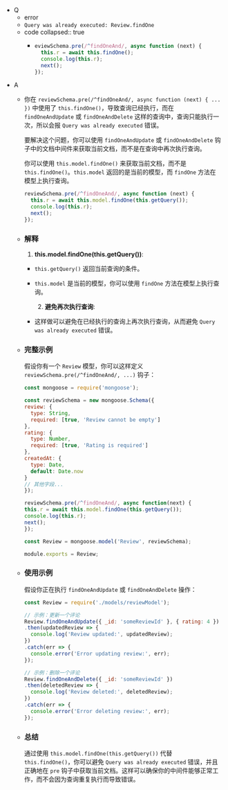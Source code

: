 - Q
	- error
	- `Query was already executed: Review.findOne`
	- code
	  collapsed:: true
		- ```javascript
		  eviewSchema.pre(/^findOneAnd/, async function (next) {
		    this.r = await this.findOne();
		    console.log(this.r);
		    next();
		  });
		  ```
- A
	- 你在 `reviewSchema.pre(/^findOneAnd/, async function (next) { ... })` 中使用了 `this.findOne()`，导致查询已经执行，而在 `findOneAndUpdate` 或 `findOneAndDelete` 这样的查询中，查询只能执行一次，所以会报 `Query was already executed` 错误。
	  
	  要解决这个问题，你可以使用 `findOneAndUpdate` 或 `findOneAndDelete` 钩子中的文档中间件来获取当前文档，而不是在查询中再次执行查询。
	  
	  你可以使用 `this.model.findOne()` 来获取当前文档，而不是 `this.findOne()`。`this.model` 返回的是当前的模型，而 `findOne` 方法在模型上执行查询。
	  
	  ```javascript
	  reviewSchema.pre(/^findOneAnd/, async function (next) {
	    this.r = await this.model.findOne(this.getQuery());
	    console.log(this.r);
	    next();
	  });
	  ```
	- ### 解释
	  
	  1. **this.model.findOne(this.getQuery())**:
		- `this.getQuery()` 返回当前查询的条件。
		- `this.model` 是当前的模型，你可以使用 `findOne` 方法在模型上执行查询。
		  
		  2. **避免再次执行查询**:
		- 这样做可以避免在已经执行的查询上再次执行查询，从而避免 `Query was already executed` 错误。
	- ### 完整示例
	  
	  假设你有一个 `Review` 模型，你可以这样定义 `reviewSchema.pre(/^findOneAnd/, ...)` 钩子：
	  
	  ```javascript
	  const mongoose = require('mongoose');
	  
	  const reviewSchema = new mongoose.Schema({
	  review: {
	    type: String,
	    required: [true, 'Review cannot be empty']
	  },
	  rating: {
	    type: Number,
	    required: [true, 'Rating is required']
	  },
	  createdAt: {
	    type: Date,
	    default: Date.now
	  }
	  // 其他字段...
	  });
	  
	  reviewSchema.pre(/^findOneAnd/, async function(next) {
	  this.r = await this.model.findOne(this.getQuery());
	  console.log(this.r);
	  next();
	  });
	  
	  const Review = mongoose.model('Review', reviewSchema);
	  
	  module.exports = Review;
	  ```
	- ### 使用示例
	  
	  假设你正在执行 `findOneAndUpdate` 或 `findOneAndDelete` 操作：
	  
	  ```javascript
	  const Review = require('./models/reviewModel');
	  
	  // 示例：更新一个评论
	  Review.findOneAndUpdate({ _id: 'someReviewId' }, { rating: 4 })
	  .then(updatedReview => {
	    console.log('Review updated:', updatedReview);
	  })
	  .catch(err => {
	    console.error('Error updating review:', err);
	  });
	  
	  // 示例：删除一个评论
	  Review.findOneAndDelete({ _id: 'someReviewId' })
	  .then(deletedReview => {
	    console.log('Review deleted:', deletedReview);
	  })
	  .catch(err => {
	    console.error('Error deleting review:', err);
	  });
	  ```
	- ### 总结
	  
	  通过使用 `this.model.findOne(this.getQuery())` 代替 `this.findOne()`，你可以避免 `Query was already executed` 错误，并且正确地在 `pre` 钩子中获取当前文档。这样可以确保你的中间件能够正常工作，而不会因为查询重复执行而导致错误。